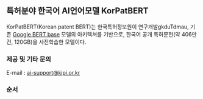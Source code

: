 ## 특허분야 한국어 AI언어모델 KorPatBERT
 KorPatBERT(Korean patent BERT)는 한국특허정보원이 연구개발gkduTdmau,  기존 [Google BERT base](https://github.com/google-research/bert) 모델의 아키텍쳐를 기반으로, 한국어 공개 특허문헌(약 406만건, 120GB)을 사전학습한 모델이다.

### 제공 및 기타 문의
E-mail : ai-support@kipi.or.kr

### 순서
